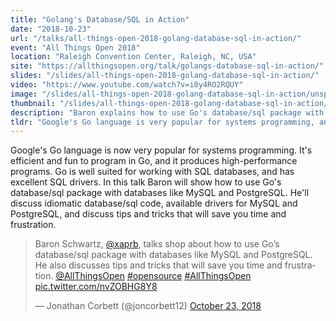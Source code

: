 ```yaml
---
title: "Golang's Database/SQL in Action"
date: "2018-10-23"
url: "/talks/all-things-open-2018-golang-database-sql-in-action/"
event: "All Things Open 2018"
location: "Raleigh Convention Center, Raleigh, NC, USA"
site: "https://allthingsopen.org/talk/golangs-database-sql-in-action/"
slides: "/slides/all-things-open-2018-golang-database-sql-in-action/"
video: "https://www.youtube.com/watch?v=i0y4RO2RQUY"
image: "/slides/all-things-open-2018-golang-database-sql-in-action/unsplash-photos-s-QNo1I-Ag0.jpg"
thumbnail: "/slides/all-things-open-2018-golang-database-sql-in-action/thumbnail.jpg"
description: "Baron explains how to use Go's database/sql package with databases like MySQL and PostgreSQL."
tldr: "Google's Go language is very popular for systems programming, and is well suited for working with SQL databases. In this talk Baron explains how to use Go's database/sql package with databases like MySQL and PostgreSQL."
---
```

Google's Go language is now very popular for systems programming. It's efficient and fun to program in Go, and it produces high-performance programs. Go is well suited for working with SQL databases, and has excellent SQL drivers. In this talk Baron will show how to use Go's database/sql package with databases like MySQL and PostgreSQL. He'll discuss idiomatic database/sql code, available drivers for MySQL and PostgreSQL, and discuss tips and tricks that will save you time and frustration.
<!--more-->

<blockquote class="twitter-tweet" data-lang="en"><p lang="en" dir="ltr">Baron Schwartz, <a href="https://twitter.com/xaprb?ref_src=twsrc%5Etfw">@xaprb</a>, talks shop about how to use Go’s database/sql package with databases like MySQL and PostgreSQL. He also discusses tips and tricks that will save you time and frustration. <a href="https://twitter.com/AllThingsOpen?ref_src=twsrc%5Etfw">@AllThingsOpen</a> <a href="https://twitter.com/hashtag/opensource?src=hash&amp;ref_src=twsrc%5Etfw">#opensource</a> <a href="https://twitter.com/hashtag/AllThingsOpen?src=hash&amp;ref_src=twsrc%5Etfw">#AllThingsOpen</a> <a href="https://t.co/nvZOBHG8Y8">pic.twitter.com/nvZOBHG8Y8</a></p>&mdash; Jonathan Corbett (@joncorbett12) <a href="https://twitter.com/joncorbett12/status/1054788894884012035?ref_src=twsrc%5Etfw">October 23, 2018</a></blockquote>
<script async src="https://platform.twitter.com/widgets.js" charset="utf-8"></script>

